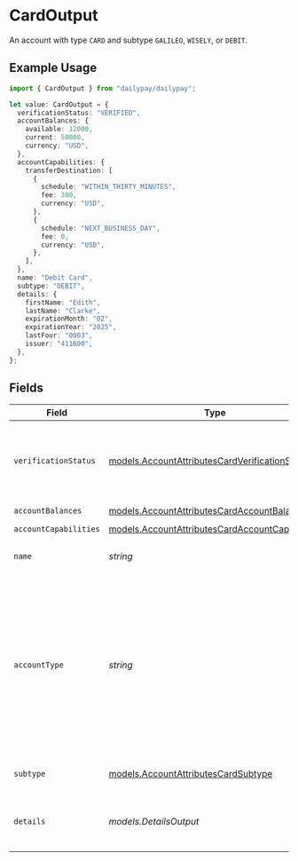 # CardOutput

An account with type `CARD` and subtype `GALILEO`, `WISELY`, or `DEBIT`.

## Example Usage

```typescript
import { CardOutput } from "dailypay/dailypay";

let value: CardOutput = {
  verificationStatus: "VERIFIED",
  accountBalances: {
    available: 12000,
    current: 50000,
    currency: "USD",
  },
  accountCapabilities: {
    transferDestination: [
      {
        schedule: "WITHIN_THIRTY_MINUTES",
        fee: 300,
        currency: "USD",
      },
      {
        schedule: "NEXT_BUSINESS_DAY",
        fee: 0,
        currency: "USD",
      },
    ],
  },
  name: "Debit Card",
  subtype: "DEBIT",
  details: {
    firstName: "Edith",
    lastName: "Clarke",
    expirationMonth: "02",
    expirationYear: "2025",
    lastFour: "0003",
    issuer: "411600",
  },
};
```

## Fields

| Field                                                                                                                                                                  | Type                                                                                                                                                                   | Required                                                                                                                                                               | Description                                                                                                                                                            | Example                                                                                                                                                                |
| ---------------------------------------------------------------------------------------------------------------------------------------------------------------------- | ---------------------------------------------------------------------------------------------------------------------------------------------------------------------- | ---------------------------------------------------------------------------------------------------------------------------------------------------------------------- | ---------------------------------------------------------------------------------------------------------------------------------------------------------------------- | ---------------------------------------------------------------------------------------------------------------------------------------------------------------------- |
| `verificationStatus`                                                                                                                                                   | [models.AccountAttributesCardVerificationStatus](../models/accountattributescardverificationstatus.md)                                                                 | :heavy_check_mark:                                                                                                                                                     | A code that indicates the status of an account that is a destination for funds.                                                                                        | VERIFIED                                                                                                                                                               |
| `accountBalances`                                                                                                                                                      | [models.AccountAttributesCardAccountBalances](../models/accountattributescardaccountbalances.md)                                                                       | :heavy_check_mark:                                                                                                                                                     | N/A                                                                                                                                                                    |                                                                                                                                                                        |
| `accountCapabilities`                                                                                                                                                  | [models.AccountAttributesCardAccountCapabilities](../models/accountattributescardaccountcapabilities.md)                                                               | :heavy_check_mark:                                                                                                                                                     | N/A                                                                                                                                                                    |                                                                                                                                                                        |
| `name`                                                                                                                                                                 | *string*                                                                                                                                                               | :heavy_check_mark:                                                                                                                                                     | Display name for this account.                                                                                                                                         | Debit Card                                                                                                                                                             |
| `accountType`                                                                                                                                                          | *string*                                                                                                                                                               | :heavy_check_mark:                                                                                                                                                     | The type of account. It differentiates between depository accounts (e.g. bank account), cards (e.g. debit) and earnings balance type of accounts (e.g. on demand pay). |                                                                                                                                                                        |
| `subtype`                                                                                                                                                              | [models.AccountAttributesCardSubtype](../models/accountattributescardsubtype.md)                                                                                       | :heavy_check_mark:                                                                                                                                                     | The subtype of the account.                                                                                                                                            | DEBIT                                                                                                                                                                  |
| `details`                                                                                                                                                              | *models.DetailsOutput*                                                                                                                                                 | :heavy_check_mark:                                                                                                                                                     | The banking details of the account and account holder.                                                                                                                 |                                                                                                                                                                        |